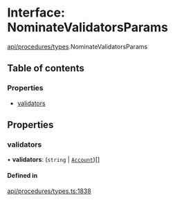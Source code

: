 # Interface: NominateValidatorsParams

[api/procedures/types](../wiki/api.procedures.types).NominateValidatorsParams

## Table of contents

### Properties

- [validators](../wiki/api.procedures.types.NominateValidatorsParams#validators)

## Properties

### validators

• **validators**: (`string` \| [`Account`](../wiki/api.entities.Account.Account))[]

#### Defined in

[api/procedures/types.ts:1838](https://github.com/PolymeshAssociation/polymesh-sdk/blob/f8a937f04/src/api/procedures/types.ts#L1838)
